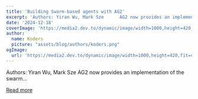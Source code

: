 ```yaml
---
title: 'Building Swarm-based agents with AG2'
excerpt: 'Authors: Yiran Wu, Mark Sze      AG2 now provides an implementation of the swarm...'
date: '2024-12-18'
coverImage: 'https://media2.dev.to/dynamic/image/width=1000,height=420,fit=cover,gravity=auto,format=auto/https%3A%2F%2Fdev-to-uploads.s3.amazonaws.com%2Fuploads%2Farticles%2Feymkhcya5waklud47bdi.png'
author:
  name: Koders
  picture: "assets/blog/authors/koders.png"
ogImage:
  url: 'https://media2.dev.to/dynamic/image/width=1000,height=420,fit=cover,gravity=auto,format=auto/https%3A%2F%2Fdev-to-uploads.s3.amazonaws.com%2Fuploads%2Farticles%2Feymkhcya5waklud47bdi.png'
---
```


Authors: Yiran Wu, Mark Sze      AG2 now provides an implementation of the swarm...

[Read more](https://dev.to/ag2ai/building-swarm-based-agents-with-ag2-aj8)

